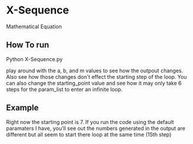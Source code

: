 # X-Sequence
Mathematical Equation

## How To run
Python X-Sequence.py 

play around with the a, b, and m values to see how the outpout changes. Also see how those changes don't effect the starting step of the loop. 
You can also change the starting_point value and see how it may only take 6 steps for the param_list to enter an infinite loop.
## Example
Right now the starting point is 7. If you run the code using the default paramaters I have, you'll see out the numbers generated in the output are different but all seem to start there loop at the same time (15th step)

